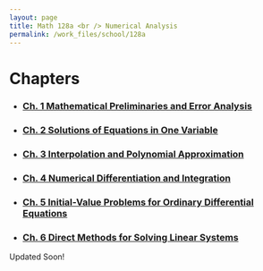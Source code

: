 ```yaml
---
layout: page
title: Math 128a <br /> Numerical Analysis
permalink: /work_files/school/128a
---
```


# Chapters

* ### [Ch. 1 Mathematical Preliminaries and Error Analysis](/work_files/school/1)

* ### [Ch. 2 Solutions of Equations in One Variable](/work_files/school/2)

* ### [Ch. 3 Interpolation and Polynomial Approximation](/work_files/school/3)

* ### [Ch. 4 Numerical Differentiation and Integration](/work_files/school/4)

* ### [Ch. 5 Initial-Value Problems for Ordinary Differential Equations](/work_files/school/5)

* ### [Ch. 6 Direct Methods for Solving Linear Systems](/work_files/school/6)


Updated Soon!